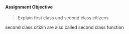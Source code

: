 #### Assignment Objective 

>Explain first class and second class citizens

second class citizin are also called second class function